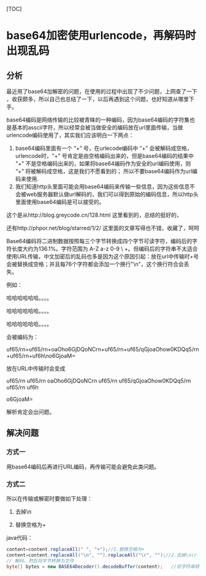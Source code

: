 [TOC]



# base64加密使用urlencode，再解码时出现乱码

## 分析

​	最近用了base64加解密的问题，在使用的过程中出现了不少问题，上网查了一下 ，收获颇多，所以自己也总结了一下，以后再遇到这个问题，也好知道从哪里下手。

​	base64编码是网络传输的比较被青睐的一种编码，因为base64编码的字符集也是基本的asscii字符，所以经常会被当做安全的编码放在url里面传输，当做urlencode编码使用了，其实我们应该明白一下两点：

1. base64编码里面有一个 “+” 号，在urlecode编码中 “+” 会被解码成空格，urlencode时，"+" 号肯定是由空格编码出来的，但是base64编码的结果中 "+" 不是空格编码出来的，如果将base64编码作为安全的url编码使用，则 “+” 将被解码成空格，这是我们不愿看到的； 所以不要base64编码作为url编码来使用. 
2. 我们知道http头里面可能会用base64编码来传输一些信息，因为这些信息不会被web服务器默认做url解码的，我们可以得到原始的编码信息，所以http头里面使用base64编码是可以接受的。



这个是从http://blog.greycode.cn/128.html 这里看到的，总结的挺好的，

 

还有http://phpor.net/blog/starred/1/2/  这里面的文章写得也不错，收藏了，呵呵

 

Base64编码将二进制数据按照每三个字节转换成四个字节可读字符，编码后的字符长度大约为136.1%。字符范围为 A-Z  a-z  0-9  \  +。但编码后的字符串不太适合使用URL传输，中文加密后的乱码也多是因为这个原因引起：放在url中传输时+号会被替换成空格；并且每76个字符都会添加一个换行"\n"，这个换行符合会丢失。

 

例如：

哈哈哈哈哈哈。。。。

 

哈哈哈哈哈哈。。。。

 

哈哈哈哈哈哈。。。。

会被编码为：

uf65/rn+uf65/rn+oaOho6GjDQoNCrn+uf65/rn+uf65/qGjoaOhow0KDQq5/rn+uf65/rn+uf6h\no6GjoaM=

放在URL中传输时会变成

uf65/rn uf65/rn oaOho6GjDQoNCrn uf65/rn uf65/qGjoaOhow0KDQq5/rn uf65/rn uf6h

o6GjoaM=

 

解析肯定会出问题。

 

## 解决问题

### 方式一

用base64编码后再进行URL编码，再传输可能会避免此类问题。



### 方式二

所以在传输或解密时要做如下处理：

1. 去掉\n 

2. 替换空格为+ 


java代码：

```java
content=content.replaceAll(" ", "+");//1.替换空格为+  
content=content.replaceAll("\n", "").replaceAll("\r", "");//2.去掉\n\r
// 解码，然后将字节转换为文件
byte[] bytes = new BASE64Decoder().decodeBuffer(content);   //将字符串转换为byte数组
```